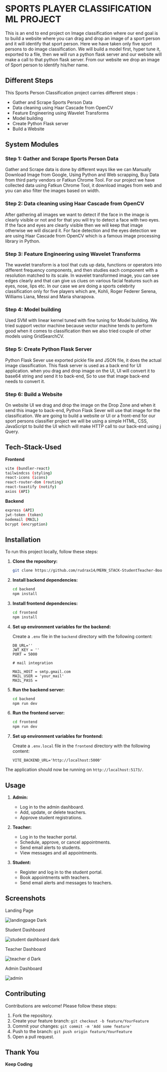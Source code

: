 
# SPORTS PLAYER CLASSIFICATION ML PROJECT 

This is an end to end project on Image classification where our end goal is to build a website where you can drag and drop an image of a sport person and it will identify that sport person. Here we have taken only five sport persons to do image classification. We will build a model first, hyper tune it, exported to a file, then we will run a python flask server and our website will make a call to that python flask server. From our website we drop an image of Sport person to identify his/her name.

## Different Steps
This Sports Person Classification project carries different steps :

- Gather and Scrape Sports Person Data
- Data cleaning using Haar Cascade from OpenCV
- Feature Engineering using Wavelet Transforms
- Model building
- Create Python Flask server
- Build a Website


## System Modules

### Step 1: Gather and Scrape Sports Person Data
Gather and Scrape data is done by different ways like we can Manually Download Image from Google, Using Python and Web scrapping, Buy Data from third party vendors or Fatkun Chrome Tool. For our project we have collected data using Fatkun Chrome Tool, it download images from web and you can also filter the images based on width.

### Step 2: Data cleaning using Haar Cascade from OpenCV
After gathering all images we want to detect if the face in the image is clearly visible or not and for that you will try to detect a face with two eyes. If the face and eyes are clearly visible then we will keep that image otherwise we will discard it. For face detection and the eyes detection we are using Haar Cascade from OpenCV which is a famous image processing library in Python.

### Step 3: Feature Engineering using Wavelet Transforms
The wavelet transform is a tool that cuts up data, functions or operators into different frequency components, and then studies each component with a resolution matched to its scale. In wavelet transformed image, you can see edges clearly and that can give us clues on various facial features such as eyes, nose, lips etc. In our case we are doing a sports celebrity classification only for five players which are, Kohli, Roger Federer Serena, Williams Liana, Messi and Maria sharapova.

### Step 4: Model building
Used SVM with linear kernel tuned with fine tuning for Model building. We tried support vector machine because vector machine tends to perform good when it comes to classification then we also tried couple of other models using GridSearchCV.

### Step 5: Create Python Flask Server
Python Flask Sever use exported pickle file and JSON file, it does the actual image classification. This flask server is used as a back end for UI application. when you drag and drop image on the UI, UI will convert it to base64 string and send it to back-end, So to use that image back-end needs to convert it.

### Step 6: Build a Website
On website UI we drag and drop the image on the Drop Zone and when it send this image to back-end, Python Flask Sever will use that image for the classification. We are going to build a website or UI or a front-end for our sport persons classifier project we will be using a simple HTML, CSS, JavaScript to build the UI which will make HTTP call to our back-end using j Query.

## Tech-Stack-Used

**Frontend**
```bash
vite (bundler-react)
tailwindcss (styling)
react-icons (icons)
react-router-dom (routing)
react-toastify (notify)
axios (API)
```
**Backend**
```bash
express (API)
jwt-token (token)
nodemail (MAIL)
bcrypt (encryption)
```

## Installation

To run this project locally, follow these steps:

1. **Clone the repository:**
    ```bash
    git clone https://github.com/rudrax14/MERN_STACK-StudentTeacher-Booking-Appointment
    ```

2. **Install backend dependencies:**
    ```bash
    cd backend
    npm install
    ```

3. **Install frontend dependencies:**
    ```bash
    cd frontend
    npm install
    ```

4. **Set up environment variables for the backend:**

    Create a `.env` file in the `backend` directory with the following content:
    ```env
    DB_URL=''
    JWT_KEY = ''
    PORT = 5000

    # mail integration 

    MAIL_HOST = smtp.gmail.com
    MAIL_USER = 'your_mail'
    MAIL_PASS = 
    ```

5. **Run the backend server:**
    ```bash
    cd backend
    npm run dev
    ```

6. **Run the frontend server:**
    ```bash
    cd frontend
    npm run dev
    ```
7. **Set up environment variables for frontend:**

    Create a `.env.local` file in the `frontend` directory with the following content:
    ```env
    VITE_BACKEND_URL='http://localhost:5000'
    ``` 

The application should now be running on `http://localhost:5173/`.

## Usage

1. **Admin:**
    - Log in to the admin dashboard.
    - Add, update, or delete teachers.
    - Approve student registrations.

2. **Teacher:**
    - Log in to the teacher portal.
    - Schedule, approve, or cancel appointments.
    - Send email alerts to students.
    - View messages and all appointments.

3. **Student:**
    - Register and log in to the student portal.
    - Book appointments with teachers.
    - Send email alerts and messages to teachers.

## Screenshots

Landing Page 

![landingpage Dark](https://github.com/rudrax14/MERN_STACK-StudentTeacher-Booking-Appointment/assets/97178716/d3d4b1ef-e3ff-413e-afd4-3dabce321705)

Student Dashboard

![student dashboard dark](https://github.com/rudrax14/MERN_STACK-StudentTeacher-Booking-Appointment/assets/97178716/ab39e093-3bad-4101-982d-5eb459593580)

Teacher Dashboard

![teacher d Dark](https://github.com/rudrax14/MERN_STACK-StudentTeacher-Booking-Appointment/assets/97178716/ab56fb55-e38f-47d9-9622-0e48257d06e5)


Admin Dashboard

![admin ](https://github.com/rudrax14/MERN_STACK-StudentTeacher-Booking-Appointment/assets/97178716/5a3a856a-e26c-4e83-8179-1bb4da6ee810)



## Contributing

Contributions are welcome! Please follow these steps:

1. Fork the repository.
2. Create your feature branch: `git checkout -b feature/YourFeature`
3. Commit your changes: `git commit -m 'Add some feature'`
4. Push to the branch: `git push origin feature/YourFeature`
5. Open a pull request.

## Thank You 

**Keep Coding**

